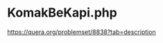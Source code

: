 # KomakBeKapi.php
https://quera.org/problemset/8838?tab=description
<?php
list($n, $s) = explode(" ", readline("Enter a number and string: "));
$n = (int)$n;
for($i = 1; $i <= $n; $i++){
	echo "copy of ";
}
echo $s;
